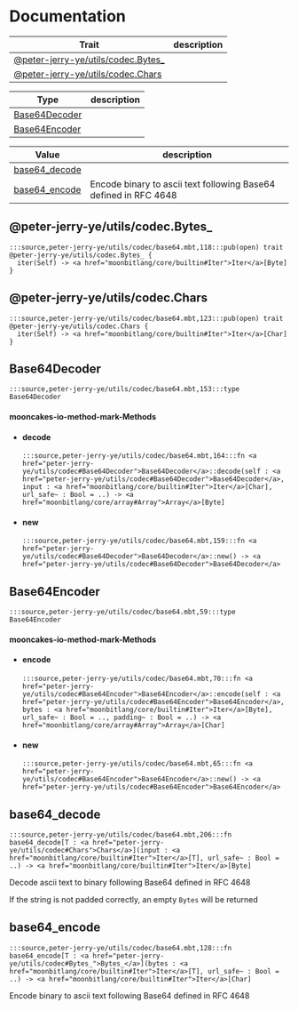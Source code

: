 # Documentation
|Trait|description|
|---|---|
|[@peter-jerry-ye/utils/codec.Bytes\_](#@peter-jerry-ye/utils/codec.Bytes_)||
|[@peter-jerry-ye/utils/codec.Chars](#@peter-jerry-ye/utils/codec.Chars)||

|Type|description|
|---|---|
|[Base64Decoder](#Base64Decoder)||
|[Base64Encoder](#Base64Encoder)||

|Value|description|
|---|---|
|[base64\_decode](#base64_decode)| |
|[base64\_encode](#base64_encode)| Encode binary to ascii text following Base64 defined in RFC 4648|

## @peter-jerry-ye/utils/codec.Bytes\_

```moonbit
:::source,peter-jerry-ye/utils/codec/base64.mbt,118:::pub(open) trait @peter-jerry-ye/utils/codec.Bytes_ {
  iter(Self) -> <a href="moonbitlang/core/builtin#Iter">Iter</a>[Byte]
}
```


## @peter-jerry-ye/utils/codec.Chars

```moonbit
:::source,peter-jerry-ye/utils/codec/base64.mbt,123:::pub(open) trait @peter-jerry-ye/utils/codec.Chars {
  iter(Self) -> <a href="moonbitlang/core/builtin#Iter">Iter</a>[Char]
}
```


## Base64Decoder

```moonbit
:::source,peter-jerry-ye/utils/codec/base64.mbt,153:::type Base64Decoder
```


#### mooncakes-io-method-mark-Methods
- #### decode
  ```moonbit
  :::source,peter-jerry-ye/utils/codec/base64.mbt,164:::fn <a href="peter-jerry-ye/utils/codec#Base64Decoder">Base64Decoder</a>::decode(self : <a href="peter-jerry-ye/utils/codec#Base64Decoder">Base64Decoder</a>, input : <a href="moonbitlang/core/builtin#Iter">Iter</a>[Char], url_safe~ : Bool = ..) -> <a href="moonbitlang/core/array#Array">Array</a>[Byte]
  ```
  > 
- #### new
  ```moonbit
  :::source,peter-jerry-ye/utils/codec/base64.mbt,159:::fn <a href="peter-jerry-ye/utils/codec#Base64Decoder">Base64Decoder</a>::new() -> <a href="peter-jerry-ye/utils/codec#Base64Decoder">Base64Decoder</a>
  ```
  > 

## Base64Encoder

```moonbit
:::source,peter-jerry-ye/utils/codec/base64.mbt,59:::type Base64Encoder
```


#### mooncakes-io-method-mark-Methods
- #### encode
  ```moonbit
  :::source,peter-jerry-ye/utils/codec/base64.mbt,70:::fn <a href="peter-jerry-ye/utils/codec#Base64Encoder">Base64Encoder</a>::encode(self : <a href="peter-jerry-ye/utils/codec#Base64Encoder">Base64Encoder</a>, bytes : <a href="moonbitlang/core/builtin#Iter">Iter</a>[Byte], url_safe~ : Bool = .., padding~ : Bool = ..) -> <a href="moonbitlang/core/array#Array">Array</a>[Char]
  ```
  > 
- #### new
  ```moonbit
  :::source,peter-jerry-ye/utils/codec/base64.mbt,65:::fn <a href="peter-jerry-ye/utils/codec#Base64Encoder">Base64Encoder</a>::new() -> <a href="peter-jerry-ye/utils/codec#Base64Encoder">Base64Encoder</a>
  ```
  > 

## base64\_decode

```moonbit
:::source,peter-jerry-ye/utils/codec/base64.mbt,206:::fn base64_decode[T : <a href="peter-jerry-ye/utils/codec#Chars">Chars</a>](input : <a href="moonbitlang/core/builtin#Iter">Iter</a>[T], url_safe~ : Bool = ..) -> <a href="moonbitlang/core/builtin#Iter">Iter</a>[Byte]
```
 
 Decode ascii text to binary following Base64 defined in RFC 4648

 If the string is not padded correctly, an empty `Bytes` will be returned

## base64\_encode

```moonbit
:::source,peter-jerry-ye/utils/codec/base64.mbt,128:::fn base64_encode[T : <a href="peter-jerry-ye/utils/codec#Bytes_">Bytes_</a>](bytes : <a href="moonbitlang/core/builtin#Iter">Iter</a>[T], url_safe~ : Bool = ..) -> <a href="moonbitlang/core/builtin#Iter">Iter</a>[Char]
```
 Encode binary to ascii text following Base64 defined in RFC 4648
